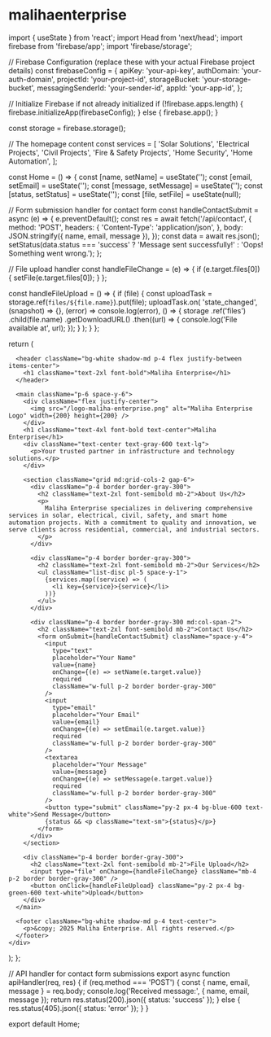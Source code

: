 # malihaenterprise
import { useState } from 'react';
import Head from 'next/head';
import firebase from 'firebase/app';
import 'firebase/storage';

// Firebase Configuration (replace these with your actual Firebase project details)
const firebaseConfig = {
  apiKey: 'your-api-key',
  authDomain: 'your-auth-domain',
  projectId: 'your-project-id',
  storageBucket: 'your-storage-bucket',
  messagingSenderId: 'your-sender-id',
  appId: 'your-app-id',
};

// Initialize Firebase if not already initialized
if (!firebase.apps.length) {
  firebase.initializeApp(firebaseConfig);
} else {
  firebase.app();
}

const storage = firebase.storage();

// The homepage content
const services = [
  'Solar Solutions',
  'Electrical Projects',
  'Civil Projects',
  'Fire & Safety Projects',
  'Home Security',
  'Home Automation',
];

const Home = () => {
  const [name, setName] = useState('');
  const [email, setEmail] = useState('');
  const [message, setMessage] = useState('');
  const [status, setStatus] = useState('');
  const [file, setFile] = useState(null);

  // Form submission handler for contact form
  const handleContactSubmit = async (e) => {
    e.preventDefault();
    const res = await fetch('/api/contact', {
      method: 'POST',
      headers: {
        'Content-Type': 'application/json',
      },
      body: JSON.stringify({ name, email, message }),
    });
    const data = await res.json();
    setStatus(data.status === 'success' ? 'Message sent successfully!' : 'Oops! Something went wrong.');
  };

  // File upload handler
  const handleFileChange = (e) => {
    if (e.target.files[0]) {
      setFile(e.target.files[0]);
    }
  };

  const handleFileUpload = () => {
    if (file) {
      const uploadTask = storage.ref(`files/${file.name}`).put(file);
      uploadTask.on(
        'state_changed',
        (snapshot) => {},
        (error) => console.log(error),
        () => {
          storage
            .ref('files')
            .child(file.name)
            .getDownloadURL()
            .then((url) => {
              console.log('File available at', url);
            });
        }
      );
    }
  };

  return (
    <div className="min-h-screen bg-gray-100 text-gray-800">
      <Head>
        <title>Maliha Enterprise</title>
        <meta name="description" content="Maliha Enterprise: Your trusted partner in infrastructure and technology solutions." />
        <link rel="icon" href="/favicon.ico" />
      </Head>

      <header className="bg-white shadow-md p-4 flex justify-between items-center">
        <h1 className="text-2xl font-bold">Maliha Enterprise</h1>
      </header>

      <main className="p-6 space-y-6">
        <div className="flex justify-center">
          <img src="/logo-maliha-enterprise.png" alt="Maliha Enterprise Logo" width={200} height={200} />
        </div>
        <h1 className="text-4xl font-bold text-center">Maliha Enterprise</h1>
        <div className="text-center text-gray-600 text-lg">
          <p>Your trusted partner in infrastructure and technology solutions.</p>
        </div>

        <section className="grid md:grid-cols-2 gap-6">
          <div className="p-4 border border-gray-300">
            <h2 className="text-2xl font-semibold mb-2">About Us</h2>
            <p>
              Maliha Enterprise specializes in delivering comprehensive services in solar, electrical, civil, safety, and smart home automation projects. With a commitment to quality and innovation, we serve clients across residential, commercial, and industrial sectors.
            </p>
          </div>

          <div className="p-4 border border-gray-300">
            <h2 className="text-2xl font-semibold mb-2">Our Services</h2>
            <ul className="list-disc pl-5 space-y-1">
              {services.map((service) => (
                <li key={service}>{service}</li>
              ))}
            </ul>
          </div>

          <div className="p-4 border border-gray-300 md:col-span-2">
            <h2 className="text-2xl font-semibold mb-2">Contact Us</h2>
            <form onSubmit={handleContactSubmit} className="space-y-4">
              <input
                type="text"
                placeholder="Your Name"
                value={name}
                onChange={(e) => setName(e.target.value)}
                required
                className="w-full p-2 border border-gray-300"
              />
              <input
                type="email"
                placeholder="Your Email"
                value={email}
                onChange={(e) => setEmail(e.target.value)}
                required
                className="w-full p-2 border border-gray-300"
              />
              <textarea
                placeholder="Your Message"
                value={message}
                onChange={(e) => setMessage(e.target.value)}
                required
                className="w-full p-2 border border-gray-300"
              />
              <button type="submit" className="py-2 px-4 bg-blue-600 text-white">Send Message</button>
              {status && <p className="text-sm">{status}</p>}
            </form>
          </div>
        </section>

        <div className="p-4 border border-gray-300">
          <h2 className="text-2xl font-semibold mb-2">File Upload</h2>
          <input type="file" onChange={handleFileChange} className="mb-4 p-2 border border-gray-300" />
          <button onClick={handleFileUpload} className="py-2 px-4 bg-green-600 text-white">Upload</button>
        </div>
      </main>

      <footer className="bg-white shadow-md p-4 text-center">
        <p>&copy; 2025 Maliha Enterprise. All rights reserved.</p>
      </footer>
    </div>
  );
};

// API handler for contact form submissions
export async function apiHandler(req, res) {
  if (req.method === 'POST') {
    const { name, email, message } = req.body;
    console.log('Received message:', { name, email, message });
    return res.status(200).json({ status: 'success' });
  } else {
    res.status(405).json({ status: 'error' });
  }
}

export default Home;
